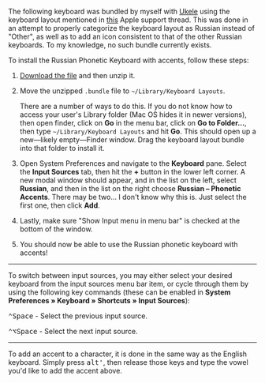The following keyboard was bundled by myself with [Ukele](http://scripts.sil.org/cms/scripts/page.php?site_id=nrsi&id=ukelele) using the keyboard layout mentioned in [this](https://discussions.apple.com/thread/6586998?start=0&tstart=0) Apple support thread. This was done in an attempt to properly categorize the keyboard layout as Russian instead of "Other", as well as to add an icon consistent to that of the other Russian keyboards. To my knowledge, no such bundle currently exists.

To install the Russian Phonetic Keyboard with accents, follow these steps:

1. [Download the file](https://github.com/nathanbuchar/russian-language/raw/master/_resources/Russian%20-%20Phonetic%20Accents.bundle.zip) and then unzip it.

2. Move the unzipped `.bundle` file to `~/Library/Keyboard Layouts`.
  
      There are a number of ways to do this. If you do not know how to access your user's Library folder (Mac OS hides it in newer versions), then open finder, click on **Go** in the menu bar, click on **Go to Folder…**, then type `~/Library/Keyboard Layouts` and hit **Go**. This should open up a new—likely empty—Finder window. Drag the keyboard layout bundle into that folder to install it.
    
3. Open System Preferences and navigate to the **Keyboard** pane. Select the **Input Sources** tab, then hit the **+** button in the lower left corner. A new modal window should appear, and in the list on the left, select **Russian**, and then in the list on the right choose **Russian – Phonetic Accents**. There may be two… I don't know why this is. Just select the first one, then click **Add**.

4. Lastly, make sure "Show Input menu in menu bar" is checked at the bottom of the window.

5. You should now be able to use the Russian phonetic keyboard with accents!


***


To switch between input sources, you may either select your desired keyboard from the input sources menu bar item, or cycle through them by using the following key commands (these can be enabled in **System Preferences » Keyboard » Shortcuts » Input Sources**):

<kbd>⌃</kbd><kbd>Space</kbd> - Select the previous input source.

<kbd>⌃</kbd><kbd>⌥</kbd><kbd>Space</kbd> - Select the next input source.


***


To add an accent to a character, it is done in the same way as the English keyboard. Simply press <kbd>alt</kbd><kbd>'</kbd>, then release those keys and type the vowel you'd like to add the accent above.
